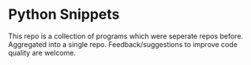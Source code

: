 # Python Snippets

This repo is a collection of programs which were seperate repos before.
Aggregated into a single repo.
Feedback/suggestions to improve code quality are welcome.
